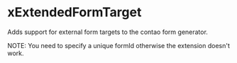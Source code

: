 xExtendedFormTarget
===================

Adds support for external form targets to the contao form generator.

NOTE: You need to specify a unique formId otherwise the extension doesn't work.